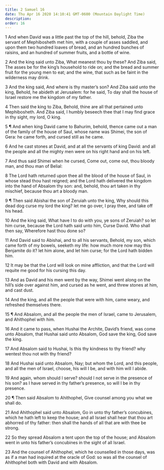 ```yaml
---
title: 2 Samuel 16
date: Thu Apr 16 2020 14:10:41 GMT-0600 (Mountain Daylight Time)
description: 
order: 16
---
```


<p>
  1 And when David was a little past the top of the hill, behold, Ziba the
  servant of Mephibosheth met him, with a couple of asses saddled, and upon them
  two hundred loaves of bread, and an hundred bunches of raisins, and an hundred
  of summer fruits, and a bottle of wine.
</p>
<p>
  2 And the king said unto Ziba, What meanest thou by these? And Ziba said, The
  asses be for the king&#x2019;s household to ride on; and the bread and summer
  fruit for the young men to eat; and the wine, that such as be faint in the
  wilderness may drink.
</p>
<p>
  3 And the king said, And where is thy master&#x2019;s son? And Ziba said unto
  the king, Behold, he abideth at Jerusalem: for he said, To day shall the house
  of Israel restore me the kingdom of my father.
</p>
<p>
  4 Then said the king to Ziba, Behold, thine are all that pertained unto
  Mephibosheth. And Ziba said, I humbly beseech thee that I may find grace in
  thy sight, my lord, O king.
</p>
<p>
  5 &#xB6; And when king David came to Bahurim, behold, thence came out a man of
  the family of the house of Saul, whose name was Shimei, the son of Gera: he
  came forth, and cursed still as he came.
</p>
<p>
  6 And he cast stones at David, and at all the servants of king David: and all
  the people and all the mighty men were on his right hand and on his left.
</p>
<p>
  7 And thus said Shimei when he cursed, Come out, come out, thou bloody man,
  and thou man of Belial:
</p>
<p>
  8 The Lord hath returned upon thee all the blood of the house of Saul, in
  whose stead thou hast reigned; and the Lord hath delivered the kingdom into
  the hand of Absalom thy son: and, behold, thou art taken in thy mischief,
  because thou art a bloody man.
</p>
<p>
  9 &#xB6; Then said Abishai the son of Zeruiah unto the king, Why should this
  dead dog curse my lord the king? let me go over, I pray thee, and take off his
  head.
</p>
<p>
  10 And the king said, What have I to do with you, ye sons of Zeruiah? so let
  him curse, because the Lord hath said unto him, Curse David. Who shall then
  say, Wherefore hast thou done so?
</p>
<p>
  11 And David said to Abishai, and to all his servants, Behold, my son, which
  came forth of my bowels, seeketh my life: how much more now may this Benjamite
  do it? let him alone, and let him curse; for the Lord hath bidden him.
</p>
<p>
  12 It may be that the Lord will look on mine affliction, and that the Lord
  will requite me good for his cursing this day.
</p>
<p>
  13 And as David and his men went by the way, Shimei went along on the
  hill&#x2019;s side over against him, and cursed as he went, and threw stones
  at him, and cast dust.
</p>
<p>
  14 And the king, and all the people that were with him, came weary, and
  refreshed themselves there.
</p>
<p>
  15 &#xB6; And Absalom, and all the people the men of Israel, came to
  Jerusalem, and Ahithophel with him.
</p>
<p>
  16 And it came to pass, when Hushai the Archite, David&#x2019;s friend, was
  come unto Absalom, that Hushai said unto Absalom, God save the king, God save
  the king.
</p>
<p>
  17 And Absalom said to Hushai, Is this thy kindness to thy friend? why wentest
  thou not with thy friend?
</p>
<p>
  18 And Hushai said unto Absalom, Nay; but whom the Lord, and this people, and
  all the men of Israel, choose, his will I be, and with him will I abide.
</p>
<p>
  19 And again, whom should I serve? should I not serve in the presence of his
  son? as I have served in thy father&#x2019;s presence, so will I be in thy
  presence.
</p>
<p>
  20 &#xB6; Then said Absalom to Ahithophel, Give counsel among you what we
  shall do.
</p>
<p>
  21 And Ahithophel said unto Absalom, Go in unto thy father&#x2019;s
  concubines, which he hath left to keep the house; and all Israel shall hear
  that thou art abhorred of thy father: then shall the hands of all that are
  with thee be strong.
</p>
<p>
  22 So they spread Absalom a tent upon the top of the house; and Absalom went
  in unto his father&#x2019;s concubines in the sight of all Israel.
</p>
<p>
  23 And the counsel of Ahithophel, which he counselled in those days, was as if
  a man had inquired at the oracle of God: so was all the counsel of Ahithophel
  both with David and with Absalom.
</p>
